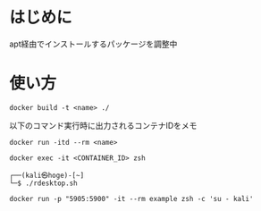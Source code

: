# はじめに
apt経由でインストールするパッケージを調整中 

# 使い方
```
docker build -t <name> ./
```
以下のコマンド実行時に出力されるコンテナIDをメモ
```
docker run -itd --rm <name>
```
```
docker exec -it <CONTAINER_ID> zsh
```
```
┌──(kali㉿hoge)-[~]
└─$ ./rdesktop.sh
```
```
docker run -p "5905:5900" -it --rm example zsh -c 'su - kali'
```
